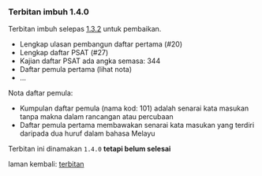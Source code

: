 ---
---

### Terbitan imbuh 1.4.0

Terbitan imbuh selepas [1.3.2][1] untuk pembaikan.

* Lengkap ulasan pembangun daftar pertama (#20)
* Lengkap daftar PSAT (#27)
* Kajian daftar PSAT ada angka semasa: 344
* Daftar pemula pertama (lihat nota)
* ...

Nota daftar pemula:

* Kumpulan daftar pemula (nama kod: 101) adalah senarai
kata masukan tanpa makna dalam rancangan atau percubaan
* Daftar pemula pertama membawakan senarai kata masukan
yang terdiri daripada dua huruf dalam bahasa Melayu

Terbitan ini dinamakan `1.4.0` **tetapi belum selesai**

laman kembali: [terbitan][0]

  [0]: index.md
  [1]: 1.3.2.md
